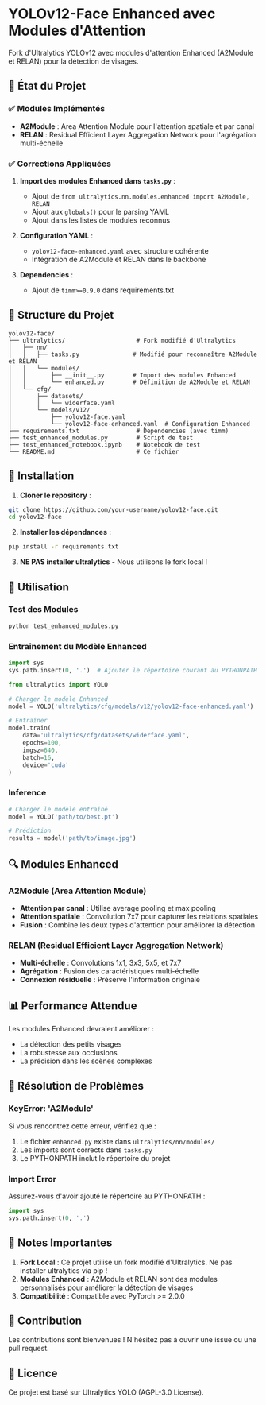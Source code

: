 # YOLOv12-Face Enhanced avec Modules d'Attention

Fork d'Ultralytics YOLOv12 avec modules d'attention Enhanced (A2Module et RELAN) pour la détection de visages.

## 🚀 État du Projet

### ✅ Modules Implémentés

- **A2Module** : Area Attention Module pour l'attention spatiale et par canal
- **RELAN** : Residual Efficient Layer Aggregation Network pour l'agrégation multi-échelle

### ✅ Corrections Appliquées

1. **Import des modules Enhanced dans `tasks.py`** :
   - Ajout de `from ultralytics.nn.modules.enhanced import A2Module, RELAN`
   - Ajout aux `globals()` pour le parsing YAML
   - Ajout dans les listes de modules reconnus

2. **Configuration YAML** :
   - `yolov12-face-enhanced.yaml` avec structure cohérente
   - Intégration de A2Module et RELAN dans le backbone

3. **Dependencies** :
   - Ajout de `timm>=0.9.0` dans requirements.txt

## 📁 Structure du Projet

```
yolov12-face/
├── ultralytics/                    # Fork modifié d'Ultralytics
│   ├── nn/
│   │   ├── tasks.py               # Modifié pour reconnaître A2Module et RELAN
│   │   └── modules/
│   │       ├── __init__.py        # Import des modules Enhanced
│   │       └── enhanced.py        # Définition de A2Module et RELAN
│   └── cfg/
│       ├── datasets/
│       │   └── widerface.yaml
│       └── models/v12/
│           ├── yolov12-face.yaml
│           └── yolov12-face-enhanced.yaml  # Configuration Enhanced
├── requirements.txt                # Dependencies (avec timm)
├── test_enhanced_modules.py        # Script de test
├── test_enhanced_notebook.ipynb    # Notebook de test
└── README.md                       # Ce fichier
```

## 🔧 Installation

1. **Cloner le repository** :
```bash
git clone https://github.com/your-username/yolov12-face.git
cd yolov12-face
```

2. **Installer les dépendances** :
```bash
pip install -r requirements.txt
```

3. **NE PAS installer ultralytics** - Nous utilisons le fork local !

## 🚀 Utilisation

### Test des Modules

```bash
python test_enhanced_modules.py
```

### Entraînement du Modèle Enhanced

```python
import sys
sys.path.insert(0, '.')  # Ajouter le répertoire courant au PYTHONPATH

from ultralytics import YOLO

# Charger le modèle Enhanced
model = YOLO('ultralytics/cfg/models/v12/yolov12-face-enhanced.yaml')

# Entraîner
model.train(
    data='ultralytics/cfg/datasets/widerface.yaml',
    epochs=100,
    imgsz=640,
    batch=16,
    device='cuda'
)
```

### Inference

```python
# Charger le modèle entraîné
model = YOLO('path/to/best.pt')

# Prédiction
results = model('path/to/image.jpg')
```

## 🔍 Modules Enhanced

### A2Module (Area Attention Module)

- **Attention par canal** : Utilise average pooling et max pooling
- **Attention spatiale** : Convolution 7x7 pour capturer les relations spatiales
- **Fusion** : Combine les deux types d'attention pour améliorer la détection

### RELAN (Residual Efficient Layer Aggregation Network)

- **Multi-échelle** : Convolutions 1x1, 3x3, 5x5, et 7x7
- **Agrégation** : Fusion des caractéristiques multi-échelle
- **Connexion résiduelle** : Préserve l'information originale

## 📊 Performance Attendue

Les modules Enhanced devraient améliorer :
- La détection des petits visages
- La robustesse aux occlusions
- La précision dans les scènes complexes

## 🐛 Résolution de Problèmes

### KeyError: 'A2Module'

Si vous rencontrez cette erreur, vérifiez que :
1. Le fichier `enhanced.py` existe dans `ultralytics/nn/modules/`
2. Les imports sont corrects dans `tasks.py`
3. Le PYTHONPATH inclut le répertoire du projet

### Import Error

Assurez-vous d'avoir ajouté le répertoire au PYTHONPATH :
```python
import sys
sys.path.insert(0, '.')
```

## 📝 Notes Importantes

1. **Fork Local** : Ce projet utilise un fork modifié d'Ultralytics. Ne pas installer ultralytics via pip !
2. **Modules Enhanced** : A2Module et RELAN sont des modules personnalisés pour améliorer la détection de visages
3. **Compatibilité** : Compatible avec PyTorch >= 2.0.0

## 🤝 Contribution

Les contributions sont bienvenues ! N'hésitez pas à ouvrir une issue ou une pull request.

## 📄 Licence

Ce projet est basé sur Ultralytics YOLO (AGPL-3.0 License).
